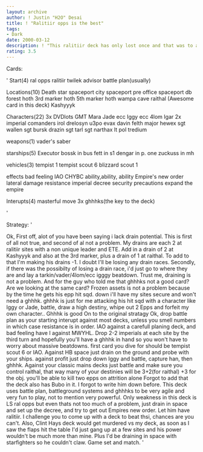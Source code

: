 ```yaml
---
layout: archive
author: ! Justin "H2O" Desai
title: ! "Ralitiir opps is the best"
tags:
- Dark
date: 2000-03-12
description: ! "This ralitiir deck has only lost once and that was to a cheesy asteroid sanc deck.Since then i've added in CHYBC so this deck should have no problems beating any type of ls deck."
rating: 3.5
---
```

Cards: 

'
Start(4)
ral opps
ralitiir
twilek advisor
battle plan(usually)

Locations(10)
Death star
spaceport city
spaceport pre office
spaceport db
forest
hoth 3rd marker
hoth 5th marker
hoth wampa cave
raithal (Awesome card in this deck)
Kashyyyk

Characters(22)
3x DVDlots
GMT
Mara Jade
ecc Iggy
ecc 4lom
Igar
2x imperial comanders
irol
drelosyn
u3po
evax
davin felth
major hewex
sgt wallen
sgt bursk
drazin
sgt tarl
sgt narthax
lt pol tredium

weapons(1)
vader's saber

starships(5)
Executor
bossk in bus
fett in s1
dengar in p. one
zuckuss in mh

vehicles(3)
tempist 1
tempist scout 6
blizzard scout 1

effects
bad feeling
IAO
CHYBC
ability,ability, ability
Empire's new order
lateral damage
resistance
imperial decree
security precautions
expand the empire

Interupts(4)
masterful move
3x ghhhks(the key to the deck)


'

Strategy: '

Ok,
First off, alot of you have been saying i lack drain potential.  This is first of all not true, and second of al not a problem.
My drains are each 2 at ralitiir sites with a non unique leader and ETE.  Add in a drain of 2 at Kashyyyk and also at  the 3rd marker, plus a drain of 1 at raithal.  To add to that I'm making his drains -1.  I doubt I'll be losing any drain races.
Secondly, if there was the possibilty of losing a drain race, i'd just go to where they are and lay a tarkin/vader/4lom/ecc igggy beatdown.
Trust me, draining is not a problem.
And for the guy who told me that ghhhks not a good card?   Are we looking at the same card?  Frozen assets is not a problem because by the time he gets his epp hit sqd. down i'll have my sites secure and won't need a ghhhk.  ghhhk is just for me attacking his hit sqd with a character like Iggy or Jade, battle, draw a high destiny, whipe out 2 Epps and forfeit my own character..
Ghhhk is good
On to the original stratagy  Ok,  drop battle plan as your starting interupt against most decks, unless you smell numbers in which case resistance is in order. IAO against a carefull planing deck, and bad feeling have I against MWYHL.  Drop 2-2 imperials at each site by the third turn and hopefully you'll have a ghhhk in hand so you won't have to worry about massive beatdowns.
first card you dive for should be tempist scout 6 or IAO.  Against HB space just drain on the ground and probe with your ships.
against profit just drop down Iggy and battle, capture han, then ghhhk.  Against your classic mains decks just battle and make sure you control raithal, that way many of your destinies will be 3+2(for raithal) +3 for the obj.  you'll be able to kill two epps on attrition alone
Forgot to add that the deck also has Bubo in it. I forgot to write him down before.  This deck uses battle plan, battleground systems and ghhhks to be very agile and very fun to play, not to mention very powerful.
Only weakness in this deck is LS ral opps but even thats not too much of a problem, just drain in space and set up the decree, and try to get out Empires new order. Let him have ralitiir.
I challenge you to come up with a deck to beat thsi, chances are you can't.
Also, Clint Hays deck would get murdered vs my deck, as soon as I saw the flaps hit the table I'd just gang up at a few sites and his power wouldn't be much more than mine.	Plus I'd be draining in space with starfighters so he couldn't claw.	Game set and match.
'